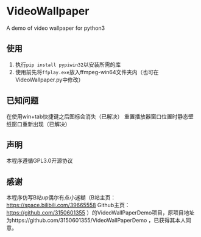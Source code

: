 # VideoWallpaper  
A demo of video wallpaper for python3  

## 使用  
1. 执行`pip install pypiwin32`以安装所需的库  
2. 使用前先将`ffplay.exe`放入ffmpeg-win64文件夹内（也可在VideoWallpaper.py中修改）  

## 已知问题  
在使用win+tab快捷键之后图标会消失（已解决） 
重置播放器窗口位置时静态壁纸窗口重新出现（已解决）  

## 声明  
本程序遵循GPL3.0开源协议  

## 感谢  
本程序仿写B站up偶尔有点小迷糊（B站主页：https://space.bilibili.com/39665558 Github主页：https://github.com/3150601355 ）的VideoWallPaperDemo项目，原项目地址为https://github.com/3150601355/VideoWallPaperDemo ，已获得其本人同意。  
